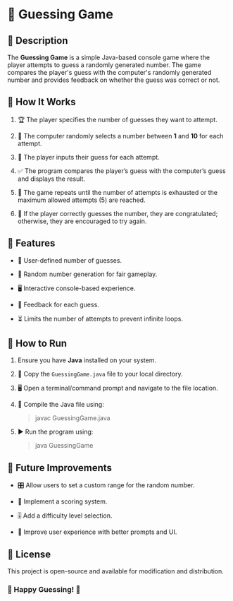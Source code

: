 # 🎯 Guessing Game

## 📌 Description

The **Guessing Game** is a simple Java-based console game where the player attempts to guess a randomly generated number. The game compares the player's guess with the computer's randomly generated number and provides feedback on whether the guess was correct or not.

## 🔹 How It Works
1. 🏆 The player specifies the number of guesses they want to attempt.

2. 🎲 The computer randomly selects a number between **1** and **10** for each attempt.

3. 🎯 The player inputs their guess for each attempt.

4. ✅ The program compares the player’s guess with the computer’s guess and displays the result.

5. 🔄 The game repeats until the number of attempts is exhausted or the maximum allowed attempts (5) are reached.

6. 🎉 If the player correctly guesses the number, they are congratulated; otherwise, they are encouraged to try again.

## 🌟 Features
- 🔢 User-defined number of guesses.

- 🎲 Random number generation for fair gameplay.

- 🖥️ Interactive console-based experience.

- 📝 Feedback for each guess.

- ⏳ Limits the number of attempts to prevent infinite loops.

## 🚀 How to Run
1. Ensure you have **Java** installed on your system.

2. 📂 Copy the `GuessingGame.java` file to your local directory.

3. 🖥️ Open a terminal/command prompt and navigate to the file location.

4. 🔧 Compile the Java file using:

    >javac GuessingGame.java

6. ▶️ Run the program using:
   
   >java GuessingGame

## 🔮 Future Improvements
- 🎛️ Allow users to set a custom range for the random number.

- 🏅 Implement a scoring system.

- 🎚️ Add a difficulty level selection.

- 🎨 Improve user experience with better prompts and UI.

## 📜 License

This project is open-source and available for modification and distribution.

### 🎉 Happy Guessing! 🎯
